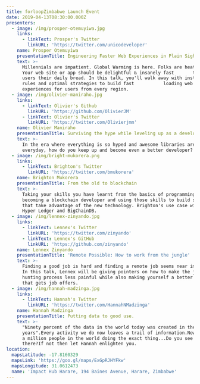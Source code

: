```yaml
---
title: forloopZimbabwe Launch Event
date: 2019-04-13T08:30:00.000Z
presenters:
  - image: /img/prosper-otemuyiwa.jpg
    links:
      - linkText: Prosper's Twitter
        linkURL: 'https://twitter.com/unicodeveloper'
    name: Prosper Otemuyiwa
    presentationTitle: Engineering Faster Web Experiences in Plain Sight
    text: >-
      Millennials are impatient. Global Warming is here. Folks are heated up.
      Your web site or app should be delightful & insanely fast       to serve
      users their daily bread. In this talk, you'll walk away with instant todo
      rules and optimal strategies to build fast           loading web
      experiences for users from every region. 
  - image: /img/olivier-maniraho.jpg
    links:
      - linkText: Olivier's Github
        linkURL: 'https://github.com/OlivierJM'
      - linkText: Olivier's Twitter
        linkURL: 'https://twitter.com/Olivierjmm'
    name: Olivier Maniraho
    presentationTitle: Surviving the hype while leveling up as a developer
    text: >-
      In the era where everything is so hyped and awesome libraries are released
      everyday, how do you keep up and become even a better developer?
  - image: /img/bright-mukorera.png
    links:
      - linkText: Brighton's Twitter
        linkURL: 'https://twitter.com/bmukorera'
    name: Brighton Mukorera
    presentationTitle: From the old to blockchain
    text: >-
      Taking your skills you have learnt from the basics of programming to
      becoming a blockchain developer and using those skills to build solutions
      that take advantage of the new technology. Brighton's use case will be of
      Hyper Ledger and BigChainDB.
  - image: /img/lennex-zinyando.jpg
    links:
      - linkText: Lennex's Twitter
        linkURL: 'https://twitter.com/zinyando'
      - linkText: Lennex's GitHub
        linkURL: 'https://github.com/zinyando'
    name: Lennex Zinyando
    presentationTitle: 'Remote Possible: How to work from the jungle'
    text: >-
      Finding a good job is hard and finding a remote job seems near impossible.
      In this talk, Lennex will be giving pointers on how to make the job
      hunting process less painful while also making yourself a better developer
      that gets job offers.
  - image: /img/hannah-madzinga.jpg
    links:
      - linkText: Hannah's Twitter
        linkURL: 'https://twitter.com/HannahNMadzinga'
    name: Hannah Madzinga
    presentationTitle: Putting data to good use.
    text: >-
      "Ninety percent of the data in the world today was created in the last two
      years".Every activity we do now leaves a trail of information.Now, imagine
      a million people in the world doing the exact thing...Do you see a pattern
      there?If not then let Hannah enlighten you. 
location:
  mapsLatitude: -17.8160329
  mapsLink: 'https://goo.gl/maps/ExGpRJHYFkw'
  mapsLongitude: 31.0612473
  name: 'Impact Hub Harare, 194 Baines Avenue, Harare, Zimbabwe'
---
```


